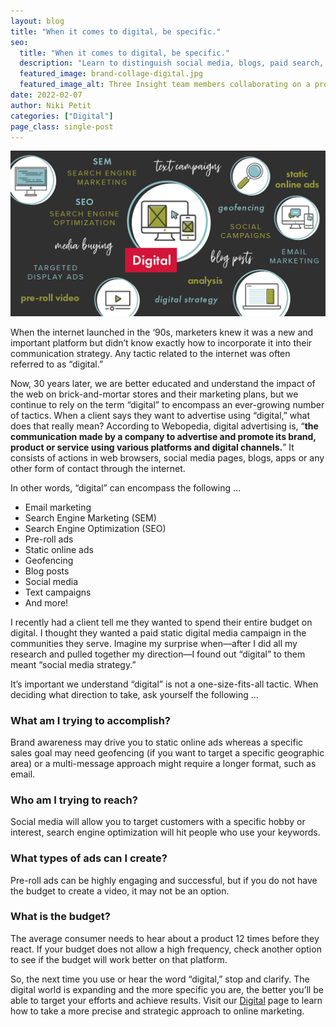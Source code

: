 ```yaml
---
layout: blog
title: "When it comes to digital, be specific."
seo:
  title: "When it comes to digital, be specific."
  description: "Learn to distinguish social media, blogs, paid search, SEO and more."
  featured_image: brand-collage-digital.jpg
  featured_image_alt: Three Insight team members collaborating on a project
date: 2022-02-07
author: Niki Petit
categories: ["Digital"]
page_class: single-post
---
```


![Learn to distinguish social media, blogs, paid search, SEO and more.](brand-collage-digital.jpg)

When the internet launched in the ‘90s, marketers knew it was a new and important platform but didn’t know exactly how to incorporate it into their communication strategy. Any tactic related to the internet was often referred to as “digital.”

Now, 30 years later, we are better educated and understand the impact of the web on brick-and-mortar stores and their marketing plans, but we continue to rely on the term “digital” to encompass an ever-growing number of tactics. When a client says they want to advertise using “digital,” what does that really mean? According to Webopedia, digital advertising is, “**the communication made by a company to advertise and promote its brand, product or service using various platforms and digital channels.**” It consists of actions in web browsers, social media pages, blogs, apps or any other form of contact through the internet.

In other words, “digital” can encompass the following …

- Email marketing
- Search Engine Marketing (SEM)
- Search Engine Optimization (SEO)
- Pre-roll ads
- Static online ads
- Geofencing
- Blog posts
- Social media
- Text campaigns
- And more!

I recently had a client tell me they wanted to spend their entire budget on digital. I thought they wanted a paid static digital media campaign in the communities they serve. Imagine my surprise when—after I did all my research and pulled together my direction—I found out “digital” to them meant “social media strategy.”

It’s important we understand “digital” is not a one-size-fits-all tactic. When deciding what direction to take, ask yourself the following …

### What am I trying to accomplish?

Brand awareness may drive you to static online ads whereas a specific sales goal may need geofencing (if you want to target a specific geographic area) or a multi-message approach might require a longer format, such as email.

### Who am I trying to reach?

Social media will allow you to target customers with a specific hobby or interest, search engine optimization will hit people who use your keywords.

### What types of ads can I create?

Pre-roll ads can be highly engaging and successful, but if you do not have the budget to create a video, it may not be an option.

### What is the budget?

The average consumer needs to hear about a product 12 times before they react. If your budget does not allow a high frequency, check another option to see if the budget will work better on that platform.

So, the next time you use or hear the word “digital,” stop and clarify. The digital world is expanding and the more specific you are, the better you’ll be able to target your efforts and achieve results. Visit our [Digital](/services/digital-marketing-services/) page to learn how to take a more precise and strategic approach to online marketing.

